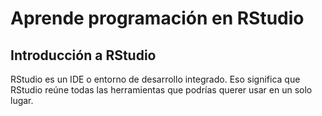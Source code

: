 # Aprende programación en RStudio

## Introducción a RStudio

RStudio es un IDE o entorno de desarrollo integrado. Eso significa que RStudio reúne todas las herramientas que podrías
querer usar en un solo lugar.
